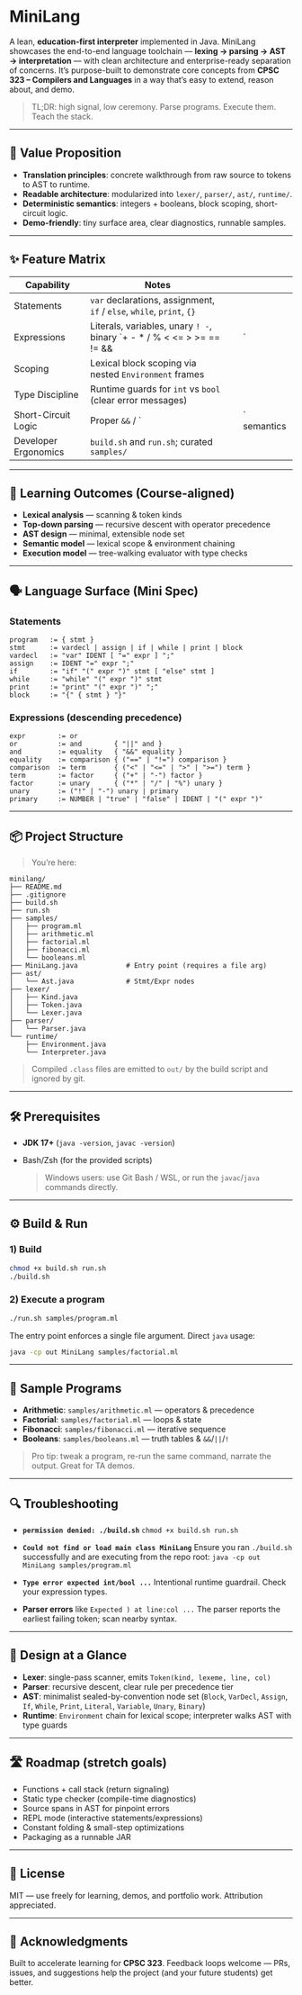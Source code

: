 # MiniLang

A lean, **education-first interpreter** implemented in Java. MiniLang showcases the end-to-end language toolchain — **lexing → parsing → AST → interpretation** — with clean architecture and enterprise-ready separation of concerns. It’s purpose-built to demonstrate core concepts from **CPSC 323 – Compilers and Languages** in a way that’s easy to extend, reason about, and demo.

> TL;DR: high signal, low ceremony. Parse programs. Execute them. Teach the stack.

---

## 🚀 Value Proposition

* **Translation principles**: concrete walkthrough from raw source to tokens to AST to runtime.
* **Readable architecture**: modularized into `lexer/`, `parser/`, `ast/`, `runtime/`.
* **Deterministic semantics**: integers + booleans, block scoping, short-circuit logic.
* **Demo-friendly**: tiny surface area, clear diagnostics, runnable samples.

---

## ✨ Feature Matrix

| Capability           | Notes                                                                    |   |              |
| -------------------- | ------------------------------------------------------------------------ | - | ------------ |
| Statements           | `var` declarations, assignment, `if` / `else`, `while`, `print`, `{}`    |   |              |
| Expressions          | Literals, variables, unary `! -`, binary \`+ - \* / % < <= > >= == != && |   | \`           |
| Scoping              | Lexical block scoping via nested `Environment` frames                    |   |              |
| Type Discipline      | Runtime guards for `int` vs `bool` (clear error messages)                |   |              |
| Short-Circuit Logic  | Proper `&&` / \`                                                         |   | \` semantics |
| Developer Ergonomics | `build.sh` and `run.sh`; curated `samples/`                              |   |              |

---

## 🧠 Learning Outcomes (Course-aligned)

* **Lexical analysis** — scanning & token kinds
* **Top-down parsing** — recursive descent with operator precedence
* **AST design** — minimal, extensible node set
* **Semantic model** — lexical scope & environment chaining
* **Execution model** — tree-walking evaluator with type checks

---

## 🗣️ Language Surface (Mini Spec)

### Statements

```
program   := { stmt }
stmt      := vardecl | assign | if | while | print | block
vardecl   := "var" IDENT [ "=" expr ] ";"
assign    := IDENT "=" expr ";"
if        := "if" "(" expr ")" stmt [ "else" stmt ]
while     := "while" "(" expr ")" stmt
print     := "print" "(" expr ")" ";"
block     := "{" { stmt } "}"
```

### Expressions (descending precedence)

```
expr        := or
or          := and        { "||" and }
and         := equality   { "&&" equality }
equality    := comparison { ("==" | "!=") comparison }
comparison  := term       { ("<" | "<=" | ">" | ">=") term }
term        := factor     { ("+" | "-") factor }
factor      := unary      { ("*" | "/" | "%") unary }
unary       := ("!" | "-") unary | primary
primary     := NUMBER | "true" | "false" | IDENT | "(" expr ")"
```

---

## 📦 Project Structure

> You’re here:

```
minilang/
├── README.md
├── .gitignore
├── build.sh
├── run.sh
├── samples/
│   ├── program.ml
│   ├── arithmetic.ml
│   ├── factorial.ml
│   ├── fibonacci.ml
│   └── booleans.ml
├── MiniLang.java            # Entry point (requires a file arg)
├── ast/
│   └── Ast.java             # Stmt/Expr nodes
├── lexer/
│   ├── Kind.java
│   ├── Token.java
│   └── Lexer.java
├── parser/
│   └── Parser.java
└── runtime/
    ├── Environment.java
    └── Interpreter.java
```

> Compiled `.class` files are emitted to `out/` by the build script and ignored by git.

---

## 🛠️ Prerequisites

* **JDK 17+** (`java -version`, `javac -version`)
* Bash/Zsh (for the provided scripts)

  > Windows users: use Git Bash / WSL, or run the `javac`/`java` commands directly.

---

## ⚙️ Build & Run

### 1) Build

```bash
chmod +x build.sh run.sh
./build.sh
```

### 2) Execute a program

```bash
./run.sh samples/program.ml
```

The entry point enforces a single file argument. Direct `java` usage:

```bash
java -cp out MiniLang samples/factorial.ml
```

---

## 🧪 Sample Programs

* **Arithmetic**: `samples/arithmetic.ml` — operators & precedence
* **Factorial**: `samples/factorial.ml` — loops & state
* **Fibonacci**: `samples/fibonacci.ml` — iterative sequence
* **Booleans**: `samples/booleans.ml` — truth tables & `&&`/`||`/`!`

> Pro tip: tweak a program, re-run the same command, narrate the output. Great for TA demos.

---

## 🔍 Troubleshooting

* **`permission denied: ./build.sh`**
  `chmod +x build.sh run.sh`

* **`Could not find or load main class MiniLang`**
  Ensure you ran `./build.sh` successfully and are executing from the repo root:
  `java -cp out MiniLang samples/program.ml`

* **`Type error expected int/bool ...`**
  Intentional runtime guardrail. Check your expression types.

* **Parser errors** like `Expected ) at line:col ...`
  The parser reports the earliest failing token; scan nearby syntax.

---

## 🧭 Design at a Glance

* **Lexer**: single-pass scanner, emits `Token(kind, lexeme, line, col)`
* **Parser**: recursive descent, clear rule per precedence tier
* **AST**: minimalist sealed-by-convention node set (`Block`, `VarDecl`, `Assign`, `If`, `While`, `Print`, `Literal`, `Variable`, `Unary`, `Binary`)
* **Runtime**: `Environment` chain for lexical scope; interpreter walks AST with type guards

---

## 🛣️ Roadmap (stretch goals)

* Functions + call stack (return signaling)
* Static type checker (compile-time diagnostics)
* Source spans in AST for pinpoint errors
* REPL mode (interactive statements/expressions)
* Constant folding & small-step optimizations
* Packaging as a runnable JAR

---

## 📄 License

MIT — use freely for learning, demos, and portfolio work. Attribution appreciated.

---

## 🙌 Acknowledgments

Built to accelerate learning for **CPSC 323**. Feedback loops welcome — PRs, issues, and suggestions help the project (and your future students) get better.
